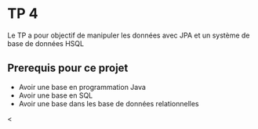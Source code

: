 <h1>TP 4</h1>
Le TP a pour objectif de manipuler les données avec JPA et un système de base de données HSQL

<h2>Prerequis pour ce projet </h2>
<ul>
  <li>Avoir une base en programmation Java</li>
  <li>Avoir une base en SQL </li>
  <li>Avoir une base dans les base de données relationnelles</li>
</ul>


<
